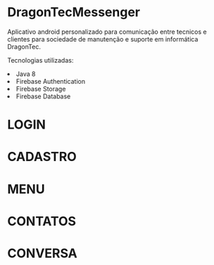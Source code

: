 # DragonTecMessenger
Aplicativo android personalizado para comunicação entre tecnicos e clientes para sociedade de manutenção e suporte em informática DragonTec.

Tecnologias utilizadas:

<li>Java 8</li>
<li>Firebase Authentication</li>
<li>Firebase Storage</li>
<li>Firebase Database</li>


<h1>LOGIN</h1>
<h1>CADASTRO</h1>
<h1>MENU</h1>
<h1>CONTATOS</h1>
<h1>CONVERSA</h1>
